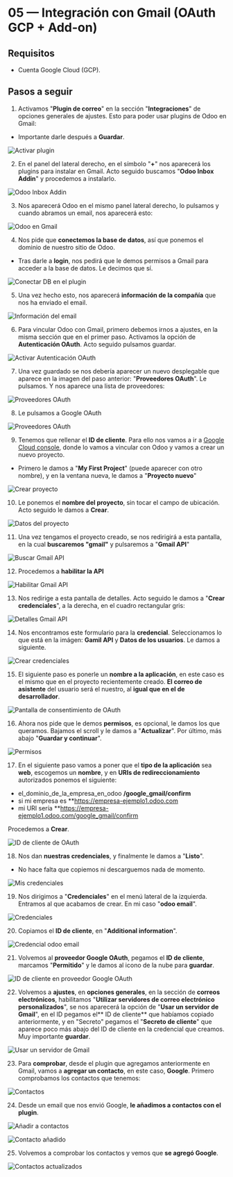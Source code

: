 # 05 — Integración con Gmail (OAuth GCP + Add-on)

## Requisitos
- Cuenta Google Cloud (GCP).

## Pasos a seguir

1. Activamos "**Plugin de correo**" en la sección "**Integraciones**" de opciones generales de ajustes. Esto para poder usar plugins de Odoo en Gmail:

- Importante darle después a **Guardar**.

![Activar plugin](../assets/img/05-integracion_gmail/paso01_activar-plugin.png)

2. En el panel del lateral derecho, en el símbolo "**+**" nos aparecerá los plugins para instalar en Gmail. Acto seguido buscamos "**Odoo Inbox Addin**" y procedemos a instalarlo.

![Odoo Inbox Addin](../assets/img/05-integracion_gmail/paso02_buscar-plugin-odoo-inbox-addin.png)

3. Nos aparecerá Odoo en el mismo panel lateral derecho, lo pulsamos y cuando abramos un email, nos aparecerá esto:

![Odoo en Gmail](../assets/img/05-integracion_gmail/paso03_odoo-en-gmail.png)

4. Nos pide que **conectemos la base de datos**, así que ponemos el dominio de nuestro sitio de Odoo.

- Tras darle a **login**, nos pedirá que le demos permisos a Gmail para acceder a la base de datos. Le decimos que sí.

![Conectar DB en el plugin](../assets/img/05-integracion_gmail/paso04_conectar-db-en-gmail.png)

5. Una vez hecho esto, nos aparecerá **información de la compañía** que nos ha enviado el email.

![Información del email](../assets/img/05-integracion_gmail/paso05_visualizacion-en-email.png)

6. Para vincular Odoo con Gmail, primero debemos irnos a ajustes, en la misma sección que en el primer paso. Activamos la opción de **Autenticación OAuth**. Acto seguido pulsamos guardar.

![Activar Autenticación OAuth](../assets/img/05-integracion_gmail/paso06_activar-autenticacion-oauth.png)

7. Una vez guardado se nos debería aparecer un nuevo desplegable que aparece en la imagen del paso anterior: "**Proveedores OAuth**". Le pulsamos. Y nos aparece una lista de proveedores:

![Proveedores OAuth](../assets/img/05-integracion_gmail/paso07_proveedores.png)

8. Le pulsamos a Google OAuth

![Proveedores OAuth](../assets/img/05-integracion_gmail/paso08_google_oath2.png)

9. Tenemos que rellenar el **ID de cliente**. Para ello nos vamos a ir a [Google Cloud console](https://console.cloud.google.com/), donde lo vamos a vincular con Odoo y vamos a crear un nuevo proyecto.

- Primero le damos a "**My First Project**" (puede aparecer con otro nombre), y en la ventana nueva, le damos a "**Proyecto nuevo**"

![Crear proyecto](../assets/img/05-integracion_gmail/paso09_crear-proyecto.png)

10. Le ponemos el **nombre del proyecto**, sin tocar el campo de ubicación. Acto seguido le damos a **Crear**.

![Datos del proyecto](../assets/img/05-integracion_gmail/paso10_datos-del-proyecto.png)

11. Una vez tengamos el proyecto creado, se nos redirigirá a esta pantalla, en la cual **buscaremos "gmail"** y pulsaremos a "**Gmail API**"

![Buscar Gmail API](../assets/img/05-integracion_gmail/paso11_buscar-gmail-api.png)


12. Procedemos a **habilitar la API**

![Habilitar Gmail API](../assets/img/05-integracion_gmail/paso12_habilitar-gmail-api.png)

13. Nos redirige a esta pantalla de detalles. Acto seguido le damos a "**Crear credenciales**", a la derecha, en el cuadro rectangular gris:

![Detalles Gmail API](../assets/img/05-integracion_gmail/paso13_detalles-gmail-api.png)


14. Nos encontramos este formulario para la **credencial**. Seleccionamos lo que está en la imágen: **Gamil API** y **Datos de los usuarios**. Le damos a siguiente.

![Crear credenciales](../assets/img/05-integracion_gmail/paso14_crear-credenciales.png)

15. El siguiente paso es ponerle un **nombre a la aplicación**, en este caso es el mismo que en el proyecto recientemente creado. **El correo de asistente** del usuario será el nuestro, al **igual que en el de desarrollador**.

![Pantalla de consentimiento de OAuth](../assets/img/05-integracion_gmail/paso15_pantalla-de-consentimiento.png)

16. Ahora nos pide que le demos **permisos**, es opcional, le damos los que queramos. Bajamos el scroll y le damos a "**Actualizar**". Por último, más abajo "**Guardar y continuar**".

![Permisos](../assets/img/05-integracion_gmail/paso16_permisos.png)

17. En el siguiente paso vamos a poner que el **tipo de la aplicación** sea **web**, escogemos un **nombre**, y en **URIs de redireccionamiento** autorizados ponemos el siguiente:

- el_dominio_de_la_empresa_en_odoo **/google_gmail/confirm**
- si mi empresa es **https://empresa-ejemplo1.odoo.com 
- mi URI sería **https://empresa-ejemplo1.odoo.com/google_gmail/confirm

Procedemos a **Crear**.

![ID de cliente de OAuth](../assets/img/05-integracion_gmail/paso17_id-cliente-oauth.png)

18. Nos dan **nuestras credenciales**, y finalmente le damos a "**Listo**".

- No hace falta que copiemos ni descarguemos nada de momento.

![Mis credenciales](../assets/img/05-integracion_gmail/paso18_mis-credenciales.png)

19. Nos dirigimos a "**Credenciales**" en el menú lateral de la izquierda. Entramos al que acabamos de crear. En mi caso "**odoo email**".

![Credenciales](../assets/img/05-integracion_gmail/paso19_credenciales.png)

20. Copiamos el **ID de cliente**, en "**Additional information**".

![Credencial odoo email](../assets/img/05-integracion_gmail/paso20_credencial-odoo-email.png)

21. Volvemos al **proveedor Google OAuth**, pegamos el **ID de cliente**, marcamos "**Permitido**" y le damos al icono de la nube para **guardar**.

![ID de cliente en proveedor Google OAuth](../assets/img/05-integracion_gmail/paso21_id-cliente-en-proveedor-google-oauth.png)

22. Volvemos a **ajustes**, en **opciones generales**, en la sección de **correos electrónicos**, habilitamos "**Utilizar servidores de correo electrónico personalizados**", se nos aparecerá la opción de "**Usar un servidor de Gmail**", en el ID pegamos el** ID de cliente** que habíamos copiado anteriormente, y en "Secreto" pegamos el "**Secreto de cliente**" que aparece poco más abajo del ID de cliente en la credencial que creamos. Muy importante **guardar**.

![Usar un servidor de Gmail](../assets/img/05-integracion_gmail/paso22_usar-servidor-gmail.png)

23. Para **comprobar**, desde el plugin que agregamos anteriormente en Gmail, vamos a **agregar un contacto**, en este caso, **Google**. Primero comprobamos los contactos que tenemos:

![Contactos](../assets/img/05-integracion_gmail/paso23_contactos.png)

24. Desde un email que nos envió Google, **le añadimos a contactos con el plugin**.

![Añadir a contactos](../assets/img/05-integracion_gmail/paso24_agregar-contacto.png)

![Contacto añadido](../assets/img/05-integracion_gmail/paso24_contacto-agregado.png)

25. Volvemos a comprobar los contactos y vemos que **se agregó Google**.

![Contactos actualizados](../assets/img/05-integracion_gmail/paso25_contactos-actualizados.png)

